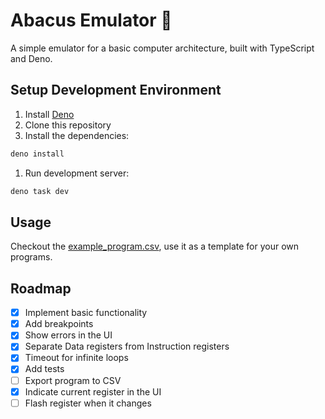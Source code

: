 # Abacus Emulator 🧮

A simple emulator for a basic computer architecture, built with TypeScript and
Deno.

## Setup Development Environment

1. Install [Deno](https://deno.land/manual/getting_started/installation)
1. Clone this repository
1. Install the dependencies:

```bash
deno install
```

1. Run development server:

```bash
deno task dev
```

## Usage

Checkout the [example_program.csv](test/fixtures/example_program.csv), use it as
a template for your own programs.

## Roadmap

- [x] Implement basic functionality
- [x] Add breakpoints
- [x] Show errors in the UI
- [x] Separate Data registers from Instruction registers
- [x] Timeout for infinite loops
- [x] Add tests
- [ ] Export program to CSV
- [x] Indicate current register in the UI
- [ ] Flash register when it changes
